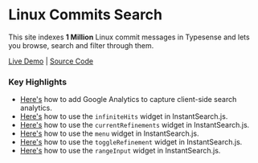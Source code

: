 # Linux Commits Search

This site indexes **1 Million** Linux commit messages in Typesense and lets you browse, search and filter through them.

[Live Demo](https://linux-commits-search.typesense.org/) | [Source Code](https://github.com/typesense/showcase-linux-commits-search)

### Key Highlights

- [Here's](https://github.com/typesense/showcase-linux-commits-search/blob/40e440e4c9323340ab5584b501a407d001a5354b/src/app.js#L150-L159) how to add Google Analytics to capture client-side search analytics.
- [Here's](https://github.com/typesense/showcase-linux-commits-search/blob/40e440e4c9323340ab5584b501a407d001a5354b/src/app.js#L182) how to use the `infiniteHits` widget in InstantSearch.js.
- [Here's](https://github.com/typesense/showcase-linux-commits-search/blob/40e440e4c9323340ab5584b501a407d001a5354b/src/app.js#L248-L275) how to use the `currentRefinements` widget in InstantSearch.js.
- [Here's](https://github.com/typesense/showcase-linux-commits-search/blob/40e440e4c9323340ab5584b501a407d001a5354b/src/app.js#L276-L287) how to use the `menu` widget in InstantSearch.js.
- [Here's](https://github.com/typesense/showcase-linux-commits-search/blob/40e440e4c9323340ab5584b501a407d001a5354b/src/app.js#L288-L299) how to use the `toggleRefinement` widget in InstantSearch.js.
- [Here's](https://github.com/typesense/showcase-linux-commits-search/blob/40e440e4c9323340ab5584b501a407d001a5354b/src/app.js#L376-L408) how to use the `rangeInput` widget in InstantSearch.js.
